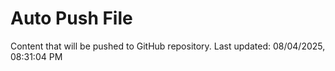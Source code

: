 # Auto Push File

Content that will be pushed to GitHub repository.
Last updated: 08/04/2025, 08:31:04 PM